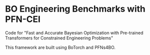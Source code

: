 # BO Engineering Benchmarks with PFN-CEI


Code for "Fast and Accurate Bayesian Optimization with Pre-trained Transformers for Constrained Engineering Problems"

This framework are built using BoTorch and PFNs4BO.


